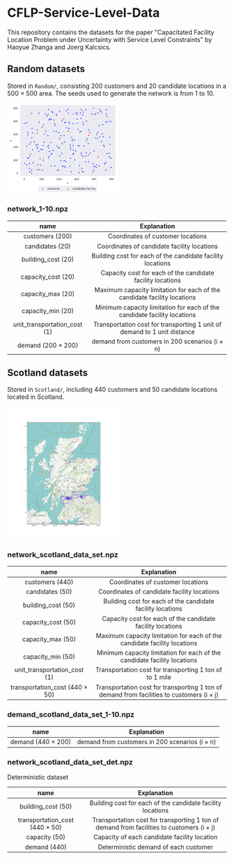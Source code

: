# CFLP-Service-Level-Data
This repository contains the datasets for the paper "Capacitated Facility Location Problem under Uncertainty with Service Level Constraints" by Haoyue Zhanga and Joerg Kalcsics. 

## Random datasets

Stored in ``Random/``, consisting 200 customers and 20 candidate locations in a 500 × 500 area. The seeds used to generate the network is from 1 to 10. 

<img src="./images/map.png" alt="Example Image" width="50%" />

### network_1-10.npz

|name|Explanation|
|:---:|:---:|
|customers (200)|Coordinates of customer locations|
|candidates (20)|Coordinates of candidate facility locations|
|building_cost (20)|Building cost for each of the candidate facility locations|
|capacity_cost (20)|Capacity cost for each of the candidate facility locations|
|capacity_max (20)|Maximum capacity limitation for each of the candidate facility locations|
|capacity_min (20)|Minimum capacity limitation for each of the candidate facility locations|
|unit_transportation_cost (1)|Transportation cost for transporting 1 unit of demand to 1 unit distance|
|demand (200 $\times$ 200)|demand from customers in 200 scenarios (i $\times$ n)|

## Scotland datasets

Stored in ``Scotland/``, including 440 customers and 50 candidate locations located in Scotland. 

<img src="./images/map_Scotland.png" alt="Example Image" width="50%" />

### network_scotland_data_set.npz

|name|Explanation|
|:---:|:---:|
|customers (440)|Coordinates of customer locations|
|candidates (50)|Coordinates of candidate facility locations|
|building_cost (50)|Building cost for each of the candidate facility locations|
|capacity_cost (50)|Capacity cost for each of the candidate facility locations|
|capacity_max (50)|Maximum capacity limitation for each of the candidate facility locations|
|capacity_min (50)|Minimum capacity limitation for each of the candidate facility locations|
|unit_transportation_cost (1)|Transportation cost for transporting 1 ton of to 1 mile|
|transportation_cost (440 $\times$ 50)|Transportation cost for transporting 1 ton of demand from facilities to customers (i $\times$ j)|

### demand_scotland_data_set_1-10.npz

|name|Explanation|
|:---:|:---:|
|demand (440 $\times$ 200)|demand from customers in 200 scenarios (i $\times$ n)|

### network_scotland_data_set_det.npz

Deterministic dataset

|name|Explanation|
|:---:|:---:|
|building_cost (50)|Building cost for each of the candidate facility locations|
|transportation_cost (440 $\times$ 50)|Transportation cost for transporting 1 ton of demand from facilities to customers (i $\times$ j)|
|capacity (50)|Capacity of each candidate facility location|
|demand (440)|Deterministic demand of each customer|